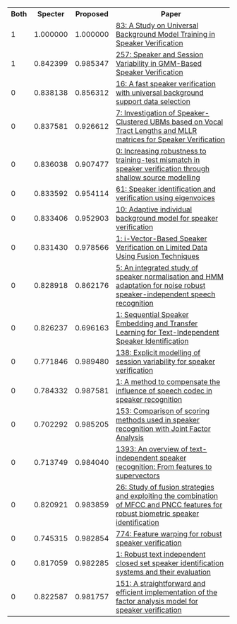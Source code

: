 <html><table><tr>
<th>Both</th>
<th>Specter</th>
<th>Proposed</th>
<th>Paper</th>
</tr>
<tr>
<td>1</td>
<td>1.000000</td>
<td>1.000000</td>
<td><a href="https://www.semanticscholar.org/paper/fa9b78470f130ea32b98a7eb7d9715487ff9e4aa">83: A Study on Universal Background Model Training in Speaker Verification</a></td>
</tr>
<tr>
<td>1</td>
<td>0.842399</td>
<td>0.985347</td>
<td><a href="https://www.semanticscholar.org/paper/eef057b9cb049c79bf440e2a4676743f5fe3887e">257: Speaker and Session Variability in GMM-Based Speaker Verification</a></td>
</tr>
<tr>
<td>0</td>
<td>0.838138</td>
<td>0.856312</td>
<td><a href="https://www.semanticscholar.org/paper/08e77805f0c9d3089fcefd693be6a01cc5d00ad8">16: A fast speaker verification with universal background support data selection</a></td>
</tr>
<tr>
<td>0</td>
<td>0.837581</td>
<td>0.926612</td>
<td><a href="https://www.semanticscholar.org/paper/b3772836d39265ee0676acb201fbc00d521545b5">7: Investigation of Speaker-Clustered UBMs based on Vocal Tract Lengths and MLLR matrices for Speaker Verification</a></td>
</tr>
<tr>
<td>0</td>
<td>0.836038</td>
<td>0.907477</td>
<td><a href="https://www.semanticscholar.org/paper/015d411ce408929e0738abe7d1587cc2f98bb204">0: Increasing robustness to training-test mismatch in speaker verification through shallow source modelling</a></td>
</tr>
<tr>
<td>0</td>
<td>0.833592</td>
<td>0.954114</td>
<td><a href="https://www.semanticscholar.org/paper/382ee8142fbbef17c2afb7e171b77fc0d05d9971">61: Speaker identification and verification using eigenvoices</a></td>
</tr>
<tr>
<td>0</td>
<td>0.833406</td>
<td>0.952903</td>
<td><a href="https://www.semanticscholar.org/paper/d07119192e77dfa1f9047afdf09e686ba83deda2">10: Adaptive individual background model for speaker verification</a></td>
</tr>
<tr>
<td>0</td>
<td>0.831430</td>
<td>0.978566</td>
<td><a href="https://www.semanticscholar.org/paper/180610ddb2483c8f59ea8228c0fca31e59e601a9">1: i-Vector-Based Speaker Verification on Limited Data Using Fusion Techniques</a></td>
</tr>
<tr>
<td>0</td>
<td>0.828918</td>
<td>0.862176</td>
<td><a href="https://www.semanticscholar.org/paper/c68cc532ffd9a06797b9ea3f01bdf8c92372dd93">5: An integrated study of speaker normalisation and HMM adaptation for noise robust speaker-independent speech recognition</a></td>
</tr>
<tr>
<td>0</td>
<td>0.826237</td>
<td>0.696163</td>
<td><a href="https://www.semanticscholar.org/paper/73c208289951e67bd4f75f7a7aac5c95b4792863">1: Sequential Speaker Embedding and Transfer Learning for Text-Independent Speaker Identification</a></td>
</tr>
<tr>
<td>0</td>
<td>0.771846</td>
<td>0.989480</td>
<td><a href="https://www.semanticscholar.org/paper/2c0dab3a6bb32a0bdcb6d93373a9691c97f21d20">138: Explicit modelling of session variability for speaker verification</a></td>
</tr>
<tr>
<td>0</td>
<td>0.784332</td>
<td>0.987581</td>
<td><a href="https://www.semanticscholar.org/paper/af9ed9aa3125b7b22ff9ad84711ac1423aae9e17">1: A method to compensate the influence of speech codec in speaker recognition</a></td>
</tr>
<tr>
<td>0</td>
<td>0.702292</td>
<td>0.985205</td>
<td><a href="https://www.semanticscholar.org/paper/fdb787710f799c4f326768de144e89b6bb599451">153: Comparison of scoring methods used in speaker recognition with Joint Factor Analysis</a></td>
</tr>
<tr>
<td>0</td>
<td>0.713749</td>
<td>0.984040</td>
<td><a href="https://www.semanticscholar.org/paper/567f5298b9f869b07f442b75ef5c35caf11cfe2b">1393: An overview of text-independent speaker recognition: From features to supervectors</a></td>
</tr>
<tr>
<td>0</td>
<td>0.820921</td>
<td>0.983859</td>
<td><a href="https://www.semanticscholar.org/paper/0f1a336d52da3ce9f16e9030a586bce39abb090a">26: Study of fusion strategies and exploiting the combination of MFCC and PNCC features for robust biometric speaker identification</a></td>
</tr>
<tr>
<td>0</td>
<td>0.745315</td>
<td>0.982854</td>
<td><a href="https://www.semanticscholar.org/paper/f39d0c70e0f89296045f0f11d79e15fa978e3081">774: Feature warping for robust speaker verification</a></td>
</tr>
<tr>
<td>0</td>
<td>0.817059</td>
<td>0.982285</td>
<td><a href="https://www.semanticscholar.org/paper/eb52aea3a41bd4d39610eb3736d90b4ed5593a02">1: Robust text independent closed set speaker identification systems and their evaluation</a></td>
</tr>
<tr>
<td>0</td>
<td>0.822587</td>
<td>0.981757</td>
<td><a href="https://www.semanticscholar.org/paper/bf66f0ff14174fcc4af3eb4718f00a5ae178c7ad">151: A straightforward and efficient implementation of the factor analysis model for speaker verification</a></td>
</tr>
</table></html>
